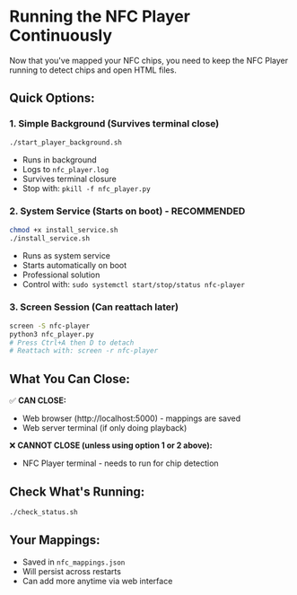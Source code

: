# Running the NFC Player Continuously

Now that you've mapped your NFC chips, you need to keep the NFC Player running to detect chips and open HTML files.

## Quick Options:

### 1. Simple Background (Survives terminal close)
```bash
./start_player_background.sh
```
- Runs in background
- Logs to `nfc_player.log`
- Survives terminal closure
- Stop with: `pkill -f nfc_player.py`

### 2. System Service (Starts on boot) - RECOMMENDED
```bash
chmod +x install_service.sh
./install_service.sh
```
- Runs as system service
- Starts automatically on boot
- Professional solution
- Control with: `sudo systemctl start/stop/status nfc-player`

### 3. Screen Session (Can reattach later)
```bash
screen -S nfc-player
python3 nfc_player.py
# Press Ctrl+A then D to detach
# Reattach with: screen -r nfc-player
```

## What You Can Close:

✅ **CAN CLOSE:**
- Web browser (http://localhost:5000) - mappings are saved
- Web server terminal (if only doing playback)

❌ **CANNOT CLOSE (unless using option 1 or 2 above):**
- NFC Player terminal - needs to run for chip detection

## Check What's Running:
```bash
./check_status.sh
```

## Your Mappings:
- Saved in `nfc_mappings.json`
- Will persist across restarts
- Can add more anytime via web interface
